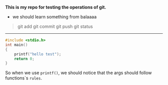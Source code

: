 **This is my repo for testing the operations of git.**
+ we should learn something from balaaaa
 > git add
 > git commit
 > git push
 > git status
------------
```c
#include <stdio.h>
int main()
{
    printf("hello test");
    return 0;
}
```
So when we use `printf()`, we should notice that the args should follow functions\`s `rules`.


